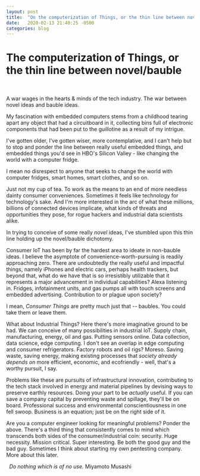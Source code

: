 ```yaml
---
layout: post
title:  "On the computerization of Things, or the thin line between novel/bauble"
date:   2020-02-13 21:40:25 -0500
categories: blog
---
```

# The computerization of Things, or the thin line between novel/bauble
&nbsp;

A war wages in the hearts & minds of the tech industry. The war between novel ideas and bauble ideas.
&nbsp;

My fascination with embedded computers stems from a childhood tearing apart any object that had a circuitboard in it, collecting bins full of electronic components that had been put to the guillotine as a result of my intrigue.
&nbsp;

I've gotten older, I've gotten wiser, more contemplative, and I can't help but to stop and ponder the line between really useful embedded things, and embedded things you'd see in HBO's Silicon Valley - like changing the world with a computer fridge.
&nbsp;

I mean no disrespect to anyone that seeks to change the world with computer fridges, smart homes, smart clothes, and so on.
&nbsp;

Just not my cup of tea. To work as the means to an end of more needless dainty consumer conveniences. Sometimes it feels like technology for technology's sake. And I'm more interested in the arc of what these millions, billions of connected devices implicate, what kinds of threats and opportunities they pose, for rogue hackers and industrial data scientists alike.
&nbsp;

In trying to conceive of some really *novel* ideas, I've stumbled upon this thin line holding up the novel/bauble dichotomy.
&nbsp;

Consumer IoT has been by far the hardest area to ideate in non-bauble ideas. I believe the asymptote of convenience-worth-pursuing is readily approaching zero. There are undoubtedly the really useful and impactful things, namely iPhones and electric cars, perhaps health trackers, but beyond that, what do we have that is so irresistibly utilizable that it represents a major advancement in individual capabilities? Alexa listening in. Fridges, infotainment units, and gas pumps all with touch screens and embedded advertising. Contribution to or plague upon society?
&nbsp;

I mean, *Consumer Things* are pretty much just that -- baubles. You could take them or leave them.
&nbsp;

What about Industrial Things? Here there's more imaginative ground to be had. We can conceive of many possibilities in industrial IoT. Supply chain, manufacturing, energy, oil and gas. Putting sensors online. Data collection, data science, edge computing. I don't see an overlap in edge computing and consumer refrigerators. Factory robots and oil rigs? Moreso. Saving waste, saving energy, making existing processes that *society already depends on* more efficient, economic, and ecofriendly - well, that's a worthy pursuit, I say.
&nbsp;

Problems like these are pursuits of infrastructural innovation, contributing to the tech stack involved in energy and material pipelines by devising ways to preserve earthly resources. Doing your part to be *actually* useful. If you can save a company capital by preventing waste and spillage, they'll be on board. Professional success and environmental conscientiousness in one fell swoop. Business is an equation; just be on the right side of it.
&nbsp;

Are you a computer engineer looking for meaningful problems? Ponder the above. There's a third thing that consistently comes to mind which transcends both sides of the consumer/industrial coin: security. Huge necessity. Mission critical. Super interesting. Be both the good guy and the bad guy. Sometimes I think about starting my own pentesting company. More about this later.

&nbsp;
*Do nothing which is of no use.*
Miyamoto Musashi
